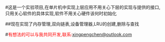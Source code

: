 #这是一个实验项目,在单片机中实现上层应用不用关心下层的实现与提供的接口,只用关心软件的具体实现,软件不用关心硬件该何时初始化

##现在实现了内存管理,双向链表,设备管理器,LRU的创建,删除与查找

#<span style="color: red;">有想法的可以与我共同开发,联系:xingpengchen@outlook.com</span>
